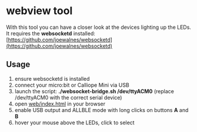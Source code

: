 # webview tool
With this tool you can have a closer look at the devices lighting up the LEDs.<br/>
It requires the **websocketd** installed: [https://github.com/joewalnes/websocketd](https://github.com/joewalnes/websocketd)<br/>

## Usage
1) ensure websocketd is installed
2) connect your micro:bit or Calliope Mini via USB
3) launch the script: **./websocket-bridge.sh /dev/ttyACM0** (replace /dev/ttyACM0 with the correct serial device)
4) open [web/index.html](web/index.html) in your browser
5) enable USB output and ALLBLE mode with long clicks on buttons **A** and **B**
6) hover your mouse above the LEDs, click to select
